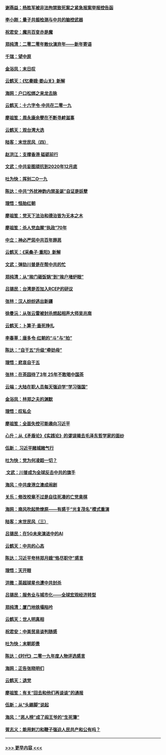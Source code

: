 #### [谢燕益：杨胜军被非法拘禁致死案之紧急报案举报控告函](../pages/nsc993/n11756134.md?t=01010844) 
#### [李小刚：量子共振检测与中共的脑控武器](../pages/nsc993/n11754518.md?t=01010844) 
#### [祝君安：魔共百变亦是魔](../pages/nsc993/n11754469.md?t=01010844) 
#### [郑纯清：二零二零年散伙演弃年——新年寄语](../pages/nsc993/n11754195.md?t=01010844) 
#### [千瑞：望中原](../pages/nsc993/n11754159.md?t=01010844) 
#### [金浴凤：末日叹](../pages/nsc993/n11752359.md?t=01010844) 
#### [云鹤天：《忆秦娥‧娄山关》新解](../pages/nsc993/n11752348.md?t=01010844) 
#### [海网：户口松绑之来龙去脉](../pages/nsc993/n11752328.md?t=01010844) 
#### [云鹤天：十六字令‧中共在二零一九](../pages/nsc993/n11752305.md?t=01010844) 
#### [廖祖笙：周永康余孽在不断寻衅滋事](../pages/nsc993/n11751013.md?t=01010844) 
#### [云鹤天：观台湾大选](../pages/nsc993/n11751007.md?t=01010844) 
#### [陆客：末世民风（四）](../pages/nsc993/n11749203.md?t=01010844) 
#### [赵洪江：支撑香港 砥砺前行](../pages/nsc993/n11748482.md?t=01010844) 
#### [文武：中共妄图顽抗到2020年12月底](../pages/nsc993/n11748446.md?t=01010844) 
#### [吐为快：挥别二O一九](../pages/nsc993/n11748411.md?t=01010844) 
#### [陈达：中共“外扰神韵内禁圣诞”自证是妖孽](../pages/nsc993/n11748226.md?t=01010844) 
#### [理悟：怪胎红朝](../pages/nsc993/n11748206.md?t=01010844) 
#### [廖祖笙：党天下法治和德治皆为无本之木](../pages/nsc993/n11748135.md?t=01010844) 
#### [廖祖笙：杀人党血腥“执政”70年](../pages/nsc993/n11745144.md?t=01010844) 
#### [中立：神必严惩中共百年罪恶](../pages/nsc993/n11744970.md?t=01010844) 
#### [云鹤天：《采桑子‧重阳》新解](../pages/nsc993/n11744948.md?t=01010844) 
#### [文武：弹劾川普是在帮中共的忙](../pages/nsc993/n11744758.md?t=01010844) 
#### [郑纯清：从“挨门砸饭锅”到“挨户堵炉眼”](../pages/nsc993/n11744745.md?t=01010844) 
#### [吕锡民：台湾是否加入RCEP的研议](../pages/nsc993/n11744701.md?t=01010844) 
#### [张林：汉人纷纷逃出新疆](../pages/nsc993/n11743530.md?t=01010844) 
#### [徐曼沅：从张云雷被封杀想起相声大师吴兆南](../pages/nsc993/n11741816.md?t=01010844) 
#### [云鹤天：卜算子‧垂死挣扎](../pages/nsc993/n11739956.md?t=01010844) 
#### [李春草：唐多令‧红朝的“斗”与“拍”](../pages/nsc993/n11739830.md?t=01010844) 
#### [陈达：“自干五”升级“牵妨母”](../pages/nsc993/n11739724.md?t=01010844) 
#### [理悟：悲哀自干五](../pages/nsc993/n11739547.md?t=01010844) 
#### [张林：在茶园待了3年 25年不敢喝中国茶](../pages/nsc993/n11739240.md?t=01010844) 
#### [云端：大陆在职人员每天强迫学“学习强国”](../pages/nsc993/n11738735.md?t=01010844) 
#### [金浴凤：林郑之夫的渊默](../pages/nsc993/n11737735.md?t=01010844) 
#### [理悟：叹私企](../pages/nsc993/n11737715.md?t=01010844) 
#### [廖祖笙：全面失控可能袭向习近平](../pages/nsc993/n11737704.md?t=01010844) 
#### [心升：从《矛盾论》《实践论》的谬误揭去毛泽东哲学家的面纱](../pages/nsc993/n11736962.md?t=01010844) 
#### [伍新： 习近平赌城赌气行](../pages/nsc993/n11736929.md?t=01010844) 
#### [吐为快：党为何凌蹈一切？](../pages/nsc993/n11736915.md?t=01010844) 
#### [ 文武：川普成为全球反击中共的旗手](../pages/nsc993/n11736882.md?t=01010844) 
#### [海风：中共废港立澳成闹剧](../pages/nsc993/n11735857.md?t=01010844) 
#### [关乐：修改校章不过是自往死凑的亡党臭棋](../pages/nsc993/n11735097.md?t=01010844) 
#### [海网：南风吹起势燎原——有感于“光复茂名”模式重演](../pages/nsc993/n11732308.md?t=01010844) 
#### [陆客：末世民风（三）](../pages/nsc993/n11732211.md?t=01010844) 
#### [吕锡民：在5G未来演进中的AI](../pages/nsc993/n11730010.md?t=01010844) 
#### [云鹤天：中共的心态](../pages/nsc993/n11729906.md?t=01010844) 
#### [陈达：习近平夸林郑月娥“恪尽职守”感言](../pages/nsc993/n11729881.md?t=01010844) 
#### [理悟：天开眼](../pages/nsc993/n11729699.md?t=01010844) 
#### [洪微：英超球星也遭中共封杀](../pages/nsc993/n11727243.md?t=01010844) 
#### [吕锡民：服务业与城市化——全球宏观经济转型](../pages/nsc993/n11725845.md?t=01010844) 
#### [郑纯清：厦门地铁塌陷吟](../pages/nsc993/n11725813.md?t=01010844) 
#### [云鹤天：世人明真相](../pages/nsc993/n11725621.md?t=01010844) 
#### [祝君安：中美贸易谈判随感](../pages/nsc993/n11725609.md?t=01010844) 
#### [吐为快：末朝即景](../pages/nsc993/n11723365.md?t=01010844) 
#### [陈达：《时代》二零一九年度人物评选感言](../pages/nsc993/n11723337.md?t=01010844) 
#### [海网：正告张晓明们](../pages/nsc993/n11723228.md?t=01010844) 
#### [云鹤天：退党](../pages/nsc993/n11723056.md?t=01010844) 
#### [廖祖笙：有关“回去和他们再谈谈”的通报](../pages/nsc993/n11722442.md?t=01010844) 
#### [伍新：从“头踢脚”说起](../pages/nsc993/n11722429.md?t=01010844) 
#### [海风：“恶人榜”成了阎王爷的“生死簿”](../pages/nsc993/n11722272.md?t=01010844) 
#### [胥志义：能用剌刀和鞭子强迫人民共产和公有吗？](../pages/nsc993/n11720569.md?t=01010844) 

----
#### [ >>> 更早内容 <<< ](../indexes/nsc993-earlier.md)
